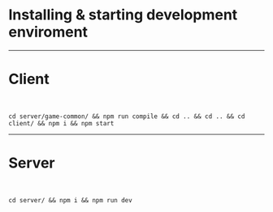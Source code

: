 Installing & starting development enviroment 
====================

- - -

Client
================================
&nbsp;
 
```
cd server/game-common/ && npm run compile && cd .. && cd .. && cd client/ && npm i && npm start
```
- - -
Server
================================
&nbsp;
 
```
cd server/ && npm i && npm run dev
```
